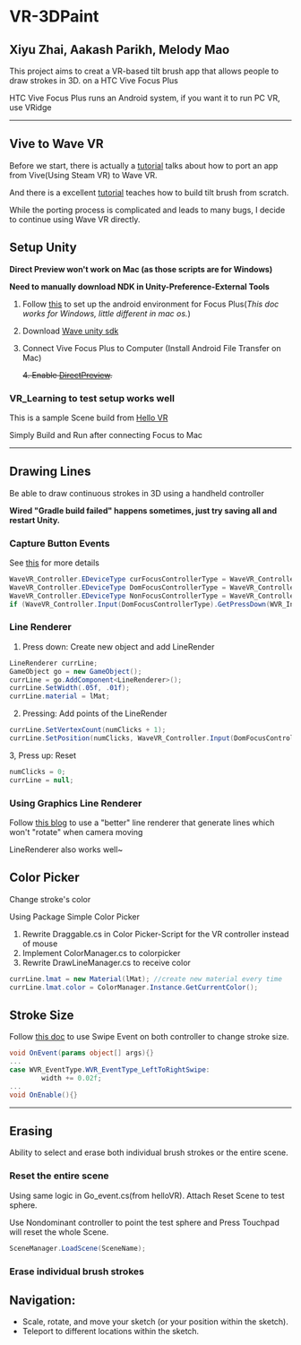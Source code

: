 # VR-3DPaint
## Xiyu Zhai, Aakash Parikh, Melody Mao
This project aims to creat a VR-based tilt brush app that allows people to draw strokes in 3D.
on a HTC Vive Focus Plus

HTC Vive Focus Plus runs an Android system, if you want it to run PC VR, use VRidge

---
## Vive to Wave VR 
Before we start, there is actually a [tutorial](https://hub.vive.com/storage/app/doc/en-us/ViveToWaveVR.html#vivetowavevr) talks about how to port an app from Vive(Using Steam VR) to Wave VR.

And there is a excellent [tutorial](https://www.youtube.com/watch?v=eMJATZI0A7c) teaches how to build tilt brush from scratch.

While the porting process is complicated and leads to many bugs, I decide to continue using Wave VR directly.

## Setup Unity
**Direct Preview won't work on Mac (as those scripts are for Windows)**

**Need to manually download NDK in Unity-Preference-External Tools**
1. Follow [this](https://hub.vive.com/storage/docs/en-us/UnityPluginGettingStart.html) to set up the android environment for Focus Plus(*This doc works for Windows, little different in mac os.*)
2. Download [Wave unity sdk](https://hub.vive.com/en-US/download)
3. Connect Vive Focus Plus to Computer (Install Android File Transfer on Mac)

   ~~4. Enable [DirectPreview](https://hub.vive.com/storage/app/doc/en-US/UnityDocWaveVRDirectPreview.html).~~
### **VR_Learning to test setup works well**
This is a sample Scene build from [Hello VR](https://hub.vive.com/storage/app/doc/en-us/UnitySampleStarting.html)

Simply Build and Run after connecting Focus to Mac
***
## Drawing Lines
Be able to draw continuous strokes in 3D using a handheld controller

**Wired "Gradle build failed" happens sometimes, just try saving all and restart Unity.**

### **Capture Button Events**
See [this](https://hub.vive.com/storage/app/doc/en-us/WaveVR_Controller.html) for more details
```cs
WaveVR_Controller.EDeviceType curFocusControllerType = WaveVR_Controller.EDeviceType.Head;
WaveVR_Controller.EDeviceType DomFocusControllerType = WaveVR_Controller.EDeviceType.Dominant;
WaveVR_Controller.EDeviceType NonFocusControllerType = WaveVR_Controller.EDeviceType.NonDominant;
if (WaveVR_Controller.Input(DomFocusControllerType).GetPressDown(WVR_InputId.WVR_InputId_Alias1_Trigger)){}
```

### **Line Renderer**
1. Press down: Create new object and add LineRender
```cs
LineRenderer currLine;
GameObject go = new GameObject();
currLine = go.AddComponent<LineRenderer>();
currLine.SetWidth(.05f, .01f);
currLine.material = lMat;
```
2. Pressing: Add points of the LineRender
```cs
currLine.SetVertexCount(numClicks + 1);
currLine.SetPosition(numClicks, WaveVR_Controller.Input(DomFocusControllerType).transform.pos);
```
3, Press up: Reset
```cs
numClicks = 0;
currLine = null;
```
### **Using Graphics Line Renderer**
Follow [this blog](http://www.everyday3d.com/blog/index.php/2010/03/15/3-ways-to-draw-3d-lines-in-unity3d/) to use a "better" line renderer that generate lines which won't "rotate" when camera moving

LineRenderer also works well~
## Color Picker
Change stroke's color

Using Package Simple Color Picker
1. Rewrite Draggable.cs in Color Picker-Script for the VR controller instead of mouse
2. Implement ColorManager.cs to colorpicker
3. Rewrite DrawLineManager.cs to receive color
```cs
currLine.lmat = new Material(lMat); //create new material every time
currLine.lmat.color = ColorManager.Instance.GetCurrentColor();
```
## Stroke Size 
Follow [this doc](https://hub.vive.com/storage/app/doc/en-us/WaveVR_SystemEvent.html) to use Swipe Event on both controller to change stroke size. 
```cs
void OnEvent(params object[] args){}
...
case WVR_EventType.WVR_EventType_LeftToRightSwipe:
        width += 0.02f;
...
void OnEnable(){}
```
---
## Erasing
Ability to select and erase both individual brush strokes or the entire scene.
### **Reset the entire scene**
Using same logic in Go_event.cs(from helloVR). Attach Reset Scene to test sphere.

Use Nondominant controller to point the test sphere and Press Touchpad will reset the whole Scene.
```cs
SceneManager.LoadScene(SceneName);
```
### **Erase individual  brush strokes**

## Navigation:
* Scale, rotate, and move your sketch (or your position within the sketch).
* Teleport to different locations within the sketch.

